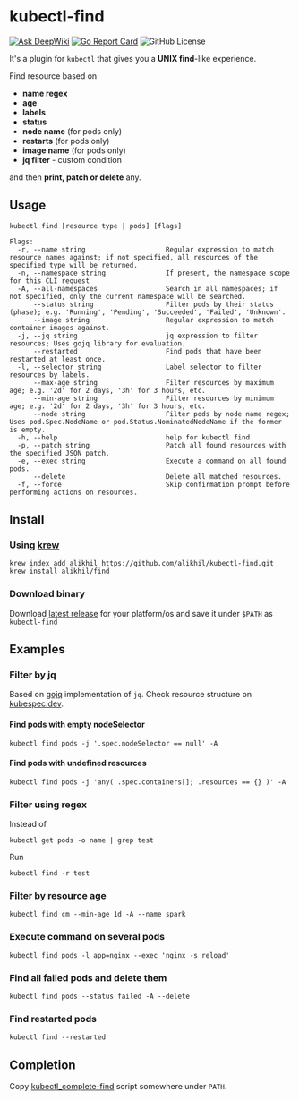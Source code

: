 # kubectl-find

[![Ask DeepWiki](https://deepwiki.com/badge.svg)](https://deepwiki.com/alikhil/kubectl-find)
[![Go Report Card](https://goreportcard.com/badge/github.com/alikhil/kubectl-find)](https://goreportcard.com/report/github.com/alikhil/kubectl-find)
![GitHub License](https://img.shields.io/github/license/alikhil/kubectl-find)

It's a plugin for `kubectl` that gives you a **UNIX find**-like experience.

Find resource based on

- **name regex**
- **age**
- **labels**
- **status**
- **node name** (for pods only)
- **restarts** (for pods only)
- **image name** (for pods only)
- **jq filter** - custom condition

and then **print, patch or delete** any.

## Usage

```
kubectl find [resource type | pods] [flags]

Flags:
  -r, --name string                    Regular expression to match resource names against; if not specified, all resources of the specified type will be returned.
  -n, --namespace string               If present, the namespace scope for this CLI request
  -A, --all-namespaces                 Search in all namespaces; if not specified, only the current namespace will be searched.
      --status string                  Filter pods by their status (phase); e.g. 'Running', 'Pending', 'Succeeded', 'Failed', 'Unknown'.
      --image string                   Regular expression to match container images against.
  -j, --jq string                      jq expression to filter resources; Uses gojq library for evaluation.
      --restarted                      Find pods that have been restarted at least once.
  -l, --selector string                Label selector to filter resources by labels.
      --max-age string                 Filter resources by maximum age; e.g. '2d' for 2 days, '3h' for 3 hours, etc.
      --min-age string                 Filter resources by minimum age; e.g. '2d' for 2 days, '3h' for 3 hours, etc.
      --node string                    Filter pods by node name regex; Uses pod.Spec.NodeName or pod.Status.NominatedNodeName if the former is empty.
  -h, --help                           help for kubectl find
  -p, --patch string                   Patch all found resources with the specified JSON patch.
  -e, --exec string                    Execute a command on all found pods.
      --delete                         Delete all matched resources.
  -f, --force                          Skip confirmation prompt before performing actions on resources.
```

## Install

### Using [krew](https://krew.sigs.k8s.io/)

```shell
krew index add alikhil https://github.com/alikhil/kubectl-find.git
krew install alikhil/find
```

### Download binary

Download [latest release](https://github.com/alikhil/kubectl-find/releases) for your platform/os and save it under `$PATH` as `kubectl-find`

## Examples

### Filter by jq

Based on [gojq](https://github.com/itchyny/gojq) implementation of `jq`.
Check resource structure on [kubespec.dev](https://kubespec.dev/).

#### Find pods with empty nodeSelector

```shell
kubectl find pods -j '.spec.nodeSelector == null' -A
```

#### Find pods with undefined resources

```shell
kubectl find pods -j 'any( .spec.containers[]; .resources == {} )' -A
```

### Filter using regex

Instead of

```shell
kubectl get pods -o name | grep test
```

Run

```shell
kubectl find -r test
```

### Filter by resource age

```shell
kubectl find cm --min-age 1d -A --name spark
```

### Execute command on several pods

```shell
kubectl find pods -l app=nginx --exec 'nginx -s reload'
```

### Find all failed pods and delete them

```shell
kubectl find pods --status failed -A --delete
```

### Find restarted pods

```shell
kubectl find --restarted
```

## Completion

Copy [kubectl_complete-find](https://github.com/alikhil/kubectl-find/blob/main/kubectl_complete-find) script somewhere under `PATH`.
